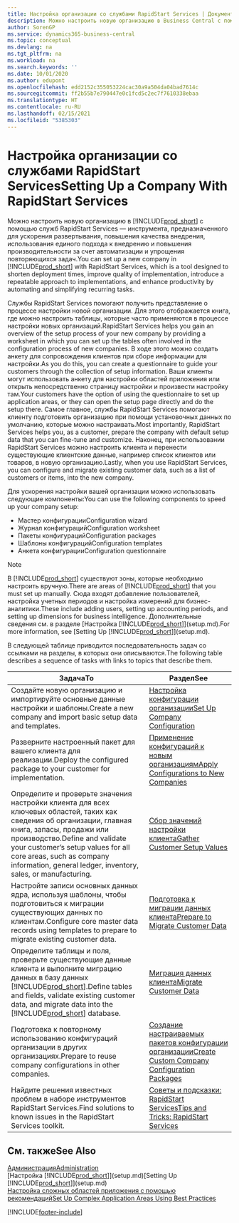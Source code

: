 ```yaml
---
title: Настройка организации со службами RapidStart Services | Документация Майкрософт
description: Можно настроить новую организацию в Business Central с помощью служб RapidStart Services, которые представляют собой инструмент, предназначенный для ускорения развертывания, повышения качества внедрения, использования единого подхода к внедрению и повышения производительности за счет автоматизации и упрощения повторяющихся задач.
author: SorenGP
ms.service: dynamics365-business-central
ms.topic: conceptual
ms.devlang: na
ms.tgt_pltfrm: na
ms.workload: na
ms.search.keywords: ''
ms.date: 10/01/2020
ms.author: edupont
ms.openlocfilehash: edd2152c355053224cac30a9a504da04bad7614c
ms.sourcegitcommit: ff2b55b7e790447e0c1fcd5c2ec7f7610338ebaa
ms.translationtype: HT
ms.contentlocale: ru-RU
ms.lasthandoff: 02/15/2021
ms.locfileid: "5385303"
---
```

# <a name="setting-up-a-company-with-rapidstart-services"></a><span data-ttu-id="ed064-103">Настройка организации со службами RapidStart Services</span><span class="sxs-lookup"><span data-stu-id="ed064-103">Setting Up a Company With RapidStart Services</span></span>
<span data-ttu-id="ed064-104">Можно настроить новую организацию в [!INCLUDE[prod_short](includes/prod_short.md)] с помощью служб RapidStart Services — инструмента, предназначенного для ускорения развертывания, повышения качества внедрения, использования единого подхода к внедрению и повышения производительности за счет автоматизации и упрощения повторяющихся задач.</span><span class="sxs-lookup"><span data-stu-id="ed064-104">You can set up a new company in [!INCLUDE[prod_short](includes/prod_short.md)] with RapidStart Services, which is a tool designed to shorten deployment times, improve quality of implementation, introduce a repeatable approach to implementations, and enhance productivity by automating and simplifying recurring tasks.</span></span>  

<span data-ttu-id="ed064-105">Службы RapidStart Services помогают получить представление о процессе настройки новой организации. Для этого отображается книга, где можно настроить таблицы, которые часто применяются в процессе настройки новых организаций.</span><span class="sxs-lookup"><span data-stu-id="ed064-105">RapidStart Services helps you gain an overview of the setup process of your new company by providing a worksheet in which you can set up the tables often involved in the configuration process of new companies.</span></span> <span data-ttu-id="ed064-106">В ходе этого можно создать анкету для сопровождения клиентов при сборе информации для настройки.</span><span class="sxs-lookup"><span data-stu-id="ed064-106">As you do this, you can create a questionnaire to guide your customers through the collection of setup information.</span></span> <span data-ttu-id="ed064-107">Ваши клиенты могут использовать анкету для настройки областей приложения или открыть непосредственно страницу настройки и произвести настройку там.</span><span class="sxs-lookup"><span data-stu-id="ed064-107">Your customers have the option of using the questionnaire to set up application areas, or they can open the setup page directly and do the setup there.</span></span> <span data-ttu-id="ed064-108">Самое главное, службы RapidStart Services помогают клиенту подготовить организацию при помощи установочных данных по умолчанию, которые можно настраивать.</span><span class="sxs-lookup"><span data-stu-id="ed064-108">Most importantly, RapidStart Services helps you, as a customer, prepare the company with default setup data that you can fine-tune and customize.</span></span> <span data-ttu-id="ed064-109">Наконец, при использовании RapidStart Services можно настроить клиента и перенести существующие клиентские данные, например список клиентов или товаров, в новую организацию.</span><span class="sxs-lookup"><span data-stu-id="ed064-109">Lastly, when you use RapidStart Services, you can configure and migrate existing customer data, such as a list of customers or items, into the new company.</span></span>

<span data-ttu-id="ed064-110">Для ускорения настройки вашей организации можно использовать следующие компоненты:</span><span class="sxs-lookup"><span data-stu-id="ed064-110">You can use the following components to speed up your company setup:</span></span>  

-   <span data-ttu-id="ed064-111">Мастер конфигурации</span><span class="sxs-lookup"><span data-stu-id="ed064-111">Configuration wizard</span></span>  
-   <span data-ttu-id="ed064-112">Журнал конфигураций</span><span class="sxs-lookup"><span data-stu-id="ed064-112">Configuration worksheet</span></span>  
-   <span data-ttu-id="ed064-113">Пакеты конфигураций</span><span class="sxs-lookup"><span data-stu-id="ed064-113">Configuration packages</span></span>  
-   <span data-ttu-id="ed064-114">Шаблоны конфигураций</span><span class="sxs-lookup"><span data-stu-id="ed064-114">Configuration templates</span></span>  
-   <span data-ttu-id="ed064-115">Анкета конфигурации</span><span class="sxs-lookup"><span data-stu-id="ed064-115">Configuration questionnaire</span></span>  

> [!Note]  
>  <span data-ttu-id="ed064-116">В [!INCLUDE[prod_short](includes/prod_short.md)] существуют зоны, которые необходимо настроить вручную.</span><span class="sxs-lookup"><span data-stu-id="ed064-116">There are areas of [!INCLUDE[prod_short](includes/prod_short.md)] that you must set up manually.</span></span> <span data-ttu-id="ed064-117">Сюда входят добавление пользователей, настройка учетных периодов и настройка измерений для бизнес-аналитики.</span><span class="sxs-lookup"><span data-stu-id="ed064-117">These include adding users, setting up accounting periods, and setting up dimensions for business intelligence.</span></span> <span data-ttu-id="ed064-118">Дополнительные сведения см. в разделе [Настройка [!INCLUDE[prod_short](includes/prod_short.md)]](setup.md).</span><span class="sxs-lookup"><span data-stu-id="ed064-118">For more information, see [Setting Up [!INCLUDE[prod_short](includes/prod_short.md)]](setup.md).</span></span>

 <span data-ttu-id="ed064-119">В следующей таблице приводится последовательность задач со ссылками на разделы, в которых они описываются.</span><span class="sxs-lookup"><span data-stu-id="ed064-119">The following table describes a sequence of tasks with links to topics that describe them.</span></span>

|<span data-ttu-id="ed064-120">**Задача**</span><span class="sxs-lookup"><span data-stu-id="ed064-120">**To**</span></span>|<span data-ttu-id="ed064-121">**Раздел**</span><span class="sxs-lookup"><span data-stu-id="ed064-121">**See**</span></span>|  
|------------|-------------|  
|<span data-ttu-id="ed064-122">Создайте новую организацию и импортируйте основные данные настройки и шаблоны.</span><span class="sxs-lookup"><span data-stu-id="ed064-122">Create a new company and import basic setup data and templates.</span></span>|[<span data-ttu-id="ed064-123">Настройка конфигурации организации</span><span class="sxs-lookup"><span data-stu-id="ed064-123">Set Up Company Configuration</span></span>](admin-set-up-company-configuration.md)|  
|<span data-ttu-id="ed064-124">Разверните настроенный пакет для вашего клиента для реализации.</span><span class="sxs-lookup"><span data-stu-id="ed064-124">Deploy the configured package to your customer for implementation.</span></span>|[<span data-ttu-id="ed064-125">Применение конфигураций к новым организациям</span><span class="sxs-lookup"><span data-stu-id="ed064-125">Apply Configurations to New Companies</span></span>](admin-apply-configuration-to-new-companies.md)|
|<span data-ttu-id="ed064-126">Определите и проверьте значения настройки клиента для всех ключевых областей, таких как сведения об организации, главная книга, запасы, продажи или производство.</span><span class="sxs-lookup"><span data-stu-id="ed064-126">Define and validate your customer’s setup values for all core areas, such as company information, general ledger, inventory, sales, or manufacturing.</span></span>|[<span data-ttu-id="ed064-127">Сбор значений настройки клиента</span><span class="sxs-lookup"><span data-stu-id="ed064-127">Gather Customer Setup Values</span></span>](admin-gather-customer-setup-values.md)|  
|<span data-ttu-id="ed064-128">Настройте записи основных данных ядра, используя шаблоны, чтобы подготовиться к миграции существующих данных по клиентам.</span><span class="sxs-lookup"><span data-stu-id="ed064-128">Configure core master data records using templates to prepare to migrate existing customer data.</span></span>|[<span data-ttu-id="ed064-129">Подготовка к миграции данных клиента</span><span class="sxs-lookup"><span data-stu-id="ed064-129">Prepare to Migrate Customer Data</span></span>](admin-use-templates-to-prepare-customer-data-for-migration.md)|  
|<span data-ttu-id="ed064-130">Определите таблицы и поля, проверьте существующие данные клиента и выполните миграцию данных в базу данных [!INCLUDE[prod_short](includes/prod_short.md)].</span><span class="sxs-lookup"><span data-stu-id="ed064-130">Define tables and fields, validate existing customer data, and migrate data into the [!INCLUDE[prod_short](includes/prod_short.md)] database.</span></span>|[<span data-ttu-id="ed064-131">Миграция данных клиента</span><span class="sxs-lookup"><span data-stu-id="ed064-131">Migrate Customer Data</span></span>](admin-migrate-customer-data.md)|
|<span data-ttu-id="ed064-132">Подготовка к повторному использованию конфигураций организации в других организациях.</span><span class="sxs-lookup"><span data-stu-id="ed064-132">Prepare to reuse company configurations in other companies.</span></span>|[<span data-ttu-id="ed064-133">Создание настраиваемых пакетов конфигурации организации</span><span class="sxs-lookup"><span data-stu-id="ed064-133">Create Custom Company Configuration Packages</span></span>](admin-how-to-create-custom-company-configuration-packages.md)|
|<span data-ttu-id="ed064-134">Найдите решения известных проблем в наборе инструментов RapidStart Services.</span><span class="sxs-lookup"><span data-stu-id="ed064-134">Find solutions to known issues in the RapidStart Services toolkit.</span></span>|[<span data-ttu-id="ed064-135">Советы и подсказки: RapidStart Services</span><span class="sxs-lookup"><span data-stu-id="ed064-135">Tips and Tricks: RapidStart Services</span></span>](admin-tips-and-tricks-rapidstart-services.md)|  

## <a name="see-also"></a><span data-ttu-id="ed064-136">См. также</span><span class="sxs-lookup"><span data-stu-id="ed064-136">See Also</span></span>  
[<span data-ttu-id="ed064-137">Администрация</span><span class="sxs-lookup"><span data-stu-id="ed064-137">Administration</span></span>](admin-setup-and-administration.md)  
<span data-ttu-id="ed064-138">[Настройка [!INCLUDE[prod_short](includes/prod_short.md)]](setup.md)</span><span class="sxs-lookup"><span data-stu-id="ed064-138">[Setting Up [!INCLUDE[prod_short](includes/prod_short.md)]](setup.md)</span></span>  
[<span data-ttu-id="ed064-139">Настройка сложных областей приложения с помощью рекомендаций</span><span class="sxs-lookup"><span data-stu-id="ed064-139">Set Up Complex Application Areas Using Best Practices</span></span>](set-up-complex-application-areas-using-best-practices.md)   


[!INCLUDE[footer-include](includes/footer-banner.md)]